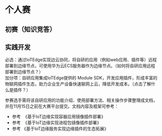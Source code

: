 # 个人赛

## 初赛（知识竞答）


## 实践开发

必选：通过IoTEdge实现边云协同，将自研的应用（例如web应用、插件等）远程部署到边缘节点，可使用华为云ECS服务器作为边缘节点。（如何将自研应用远程部署到边缘节点？）  
加分项：自研应用集成IoTEdge提供的 Module SDK，开发应用插件，形成丰富的物联网插件生态，助力企业生产设备快速联网上云，降低开发成本。（点击了解什么是插件？）

参赛选手需将该自研应用的功能介绍、使用部署方法、相关操作步骤整理成文档，并在11月15日之前在大赛平台提交。文档内容及框架可参考：
- 参考  《基于IoT边缘实现容器应用镜像插件部署》
- 参考  《基于IoT边缘实现进程包镜像插件部署》
- 参考 《基于IoT边缘服务实现边缘插件的生态拓展》

